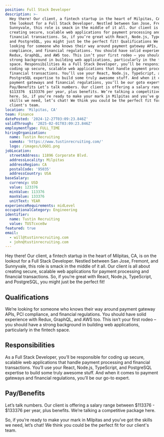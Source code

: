 ```yaml
---
position: Full Stack Developer
description: >-
  Hey there! Our client, a fintech startup in the heart of Milpitas, CA, is on
  the lookout for a Full Stack Developer. Nestled between San Jose, Fremont, and
  Sunnyvale, this role is smack in the middle of it all. Our client is all about
  creating secure, scalable web applications for payment processing and
  financial transactions. So, if you’re great with React, Node.js, TypeScript,
  and PostgreSQL, you might just be the perfect fit! Qualifications We’re
  looking for someone who knows their way around payment gateway APIs, PCI
  compliance, and financial regulations. You should have solid experience with
  Redux, GraphQL, and AWS too. This isn’t your first rodeo – you should have a
  strong background in building web applications, particularly in the fintech
  space. Responsibilities As a Full Stack Developer, you’ll be responsible for
  coding up secure, scalable web applications that handle payment processing and
  financial transactions. You’ll use your React, Node.js, TypeScript, and
  PostgreSQL expertise to build some truly awesome stuff. And when it comes to
  payment gateways and financial regulations, you’ll be our goto expert.
  Pay/Benefits Let’s talk numbers. Our client is offering a salary range between
  $113376  $133376 per year, plus benefits. We’re talking a competitive package
  here. So, if you’re ready to make your mark in Milpitas and you’ve got the
  skills we need, let’s chat! We think you could be the perfect fit for our
  client's team.
location: 'Milpitas, CA'
team: Finance
datePosted: '2024-12-27T03:09:23.846Z'
validThrough: '2025-02-01T03:09:23.846Z'
employmentType: FULL_TIME
hiringOrganization:
  name: Tustin Recruiting
  sameAs: 'https://www.tustinrecruiting.com/'
  logo: /images/LOGO1.png
jobLocation:
  streetAddress: 11896 Corporate Blvd.
  addressLocality: Milpitas
  addressRegion: CA
  postalCode: '95035'
  addressCountry: USA
baseSalary:
  currency: USD
  value: 123376
  minValue: 113376
  maxValue: 133376
  unitText: YEAR
experienceRequirements: midLevel
occupationalCategory: Engineering
identifier:
  name: Tustin Recruiting
  value: TUSTcxce8w
featured: true
email:
  - will@tustinrecruiting.com
  - john@tustinrecruiting.com
---
```




Hey there! Our client, a fintech startup in the heart of Milpitas, CA, is on the lookout for a Full Stack Developer. Nestled between San Jose, Fremont, and Sunnyvale, this role is smack in the middle of it all. Our client is all about creating secure, scalable web applications for payment processing and financial transactions. So, if you’re great with React, Node.js, TypeScript, and PostgreSQL, you might just be the perfect fit! 

## Qualifications
We’re looking for someone who knows their way around payment gateway APIs, PCI compliance, and financial regulations. You should have solid experience with Redux, GraphQL, and AWS too. This isn’t your first rodeo – you should have a strong background in building web applications, particularly in the fintech space.

## Responsibilities
As a Full Stack Developer, you’ll be responsible for coding up secure, scalable web applications that handle payment processing and financial transactions. You’ll use your React, Node.js, TypeScript, and PostgreSQL expertise to build some truly awesome stuff. And when it comes to payment gateways and financial regulations, you’ll be our go-to expert.

## Pay/Benefits
Let’s talk numbers. Our client is offering a salary range between $113376 - $133376 per year, plus benefits. We’re talking a competitive package here. 

So, if you’re ready to make your mark in Milpitas and you’ve got the skills we need, let’s chat! We think you could be the perfect fit for our client's team.
